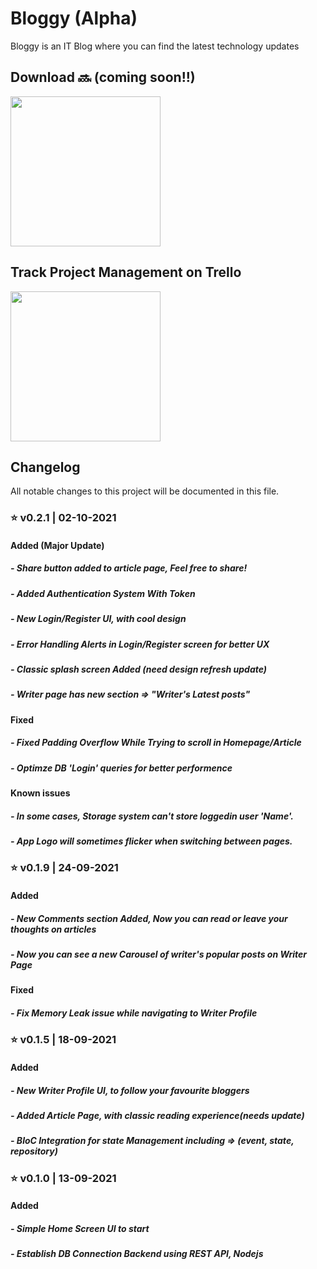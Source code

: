 # Bloggy (Alpha)
Bloggy is an IT Blog where you can find the latest technology updates
## Download 🔜 (coming soon!!)

<a href="https://play.google.com/store/apps/" target="_blank">
<img src="https://play.google.com/intl/en_gb/badges/static/images/badges/en_badge_web_generic.png" width=240 />
</a>

## Track Project Management on Trello

<a href="https://trello.com/b/POC6NtV9" target="_blank">
<img src="https://www.youngminds.com.np/wp-content/uploads/2020/03/copy-paste-links-in-trello-1024x513.png" width=240 />
</a>


## Changelog
All notable changes to this project will be documented in this file.

### ⭐️ v0.2.1 | 02-10-2021
#### Added (Major Update)
##### - Share button added to article page, Feel free to share!
##### - Added Authentication System With Token
##### - New Login/Register UI, with cool design
##### - Error Handling Alerts in Login/Register screen for better UX
##### - Classic splash screen Added (need design refresh update)
##### - Writer page has new section => "Writer's Latest posts"
#### Fixed
##### - Fixed Padding Overflow While Trying to scroll in Homepage/Article
##### - Optimze DB 'Login' queries for better performence
#### Known issues
##### - In some cases, Storage system can't store loggedin user 'Name'.
##### - App Logo will sometimes flicker when switching between pages.

### ⭐️ v0.1.9 | 24-09-2021
#### Added
##### - New Comments section Added, Now you can read or leave your thoughts on articles
##### - Now you can see a new Carousel of writer's popular posts on Writer Page
#### Fixed
##### - Fix Memory Leak issue while navigating to Writer Profile

### ⭐️ v0.1.5 | 18-09-2021
#### Added
##### - New Writer Profile UI, to follow your favourite bloggers
##### - Added Article Page, with classic reading experience(needs update)
##### - BloC Integration for state Management including => (event, state, repository)

### ⭐️ v0.1.0 | 13-09-2021
#### Added
##### - Simple Home Screen UI to start
##### - Establish DB Connection Backend using REST API, Nodejs 

